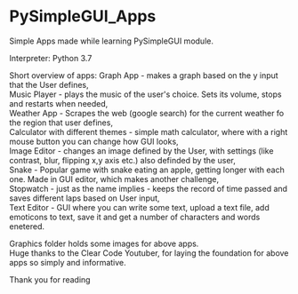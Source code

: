 # PySimpleGUI_Apps
Simple Apps made while learning PySimpleGUI module.

Interpreter: Python 3.7

Short overview of apps:
Graph App - makes a graph based on the y input that the User defines,  
Music Player - plays the music of the user's choice. Sets its volume, stops and restarts when needed,  
Weather App - Scrapes the web (google search) for the current weather fo the region that user defines,  
Calculator with different themes - simple math calculator, where with a right mouse button you can change how GUI looks,  
Image Editor - changes an image defined by the User, with settings (like contrast, blur, flipping x,y axis etc.) also definded by the user,  
Snake - Popular game with snake eating an apple, getting longer with each one. Made in GUI editor, which makes another challenge,  
Stopwatch - just as the name implies - keeps the record of time passed and saves different laps based on User input,  
Text Editor - GUI where you can write some text, upload a text file, add emoticons to text, save it and get a number of characters and words enetered.  
  
Graphics folder holds some images for above apps.  
Huge thanks to the Clear Code Youtuber, for laying the foundation for above apps so simply and informative.  
  
Thank you for reading
